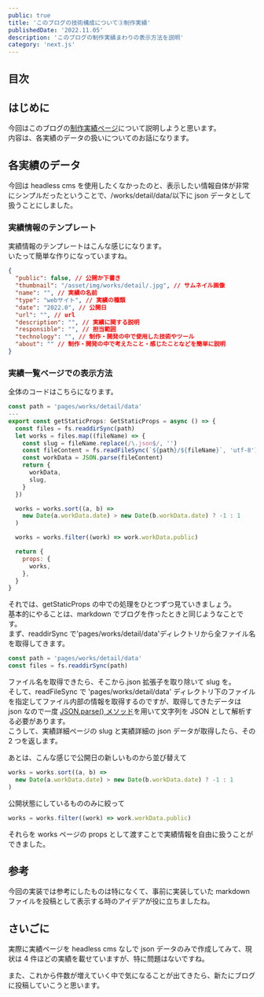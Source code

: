 ```yaml
---
public: true
title: 'このブログの技術構成について③制作実績'
publishedDate: '2022.11.05'
description: 'このブログの制作実績まわりの表示方法を説明'
category: 'next.js'
---
```


## 目次

## はじめに

今回はこのブログの[制作実績ページ](/works)について説明しようと思います。  
内容は、各実績のデータの扱いについてのお話になります。

## 各実績のデータ

今回は headless cms を使用したくなかったのと、表示したい情報自体が非常にシンプルだったということで、/works/detail/data/以下に json データとして扱うことにしました。

### 実績情報のテンプレート

実績情報のテンプレートはこんな感じになります。  
いたって簡単な作りになっていますね。

```json
{
  "public": false, // 公開か下書き
  "thumbnail": "/asset/img/works/detail/.jpg", // サムネイル画像
  "name": "", // 実績の名前
  "type": "webサイト", // 実績の種類
  "date": "2022.0", // 公開日
  "url": "", // url
  "description": "", // 実績に関する説明
  "responsible": "", // 担当範囲
  "technology": "", // 制作・開発の中で使用した技術やツール
  "about": "" // 制作・開発の中で考えたこと・感じたことなどを簡単に説明
}
```

### 実績一覧ページでの表示方法

全体のコードはこちらになります。

```js
const path = 'pages/works/detail/data'
---
export const getStaticProps: GetStaticProps = async () => {
  const files = fs.readdirSync(path)
  let works = files.map((fileName) => {
    const slug = fileName.replace(/\.json$/, '')
    const fileContent = fs.readFileSync(`${path}/${fileName}`, 'utf-8')
    const workData = JSON.parse(fileContent)
    return {
      workData,
      slug,
    }
  })

  works = works.sort((a, b) =>
    new Date(a.workData.date) > new Date(b.workData.date) ? -1 : 1
  )

  works = works.filter((work) => work.workData.public)

  return {
    props: {
      works,
    },
  }
}
```

それでは、getStaticProps の中での処理をひとつずつ見ていきましょう。  
基本的にやることは、markdown でブログを作ったときと同じようなことです。  
まず、readdirSync で'pages/works/detail/data'ディレクトリから全ファイル名を取得してきます。

```js
const path = 'pages/works/detail/data'
const files = fs.readdirSync(path)
```

ファイル名を取得できたら、そこから.json 拡張子を取り除いて slug を。  
そして、readFileSync で 'pages/works/detail/data' ディレクトリ下のファイルを指定してファイル内部の情報を取得するのですが、取得してきたデータは json なので一度 [JSON.parse() メソッド](https://developer.mozilla.org/ja/docs/Web/JavaScript/Reference/Global_Objects/JSON/parse)を用いて文字列を JSON として解析する必要があります。  
こうして、実績詳細ページの slug と実績詳細の json データが取得したら、その 2 つを返します。

あとは、こんな感じで公開日の新しいものから並び替えて

```js
works = works.sort((a, b) =>
  new Date(a.workData.date) > new Date(b.workData.date) ? -1 : 1
)
```

公開状態にしているもののみに絞って

```js
works = works.filter((work) => work.workData.public)
```

それらを works ページの props として渡すことで実績情報を自由に扱うことができました。

## 参考

今回の実装では参考にしたものは特になくて、事前に実装していた markdown ファイルを投稿として表示する時のアイデアが役に立ちましたね。

## さいごに

実際に実績ページを headless cms なしで json データのみで作成してみて、現状は 4 件ほどの実績を載せていますが、特に問題はないですね。

また、これから件数が増えていく中で気になることが出てきたら、新たにブログに投稿していこうと思います。

